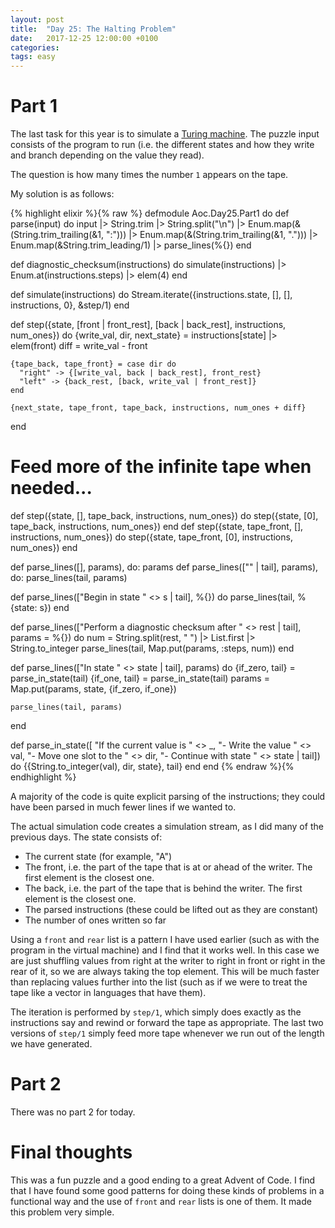 ```yaml
---
layout: post
title:  "Day 25: The Halting Problem"
date:   2017-12-25 12:00:00 +0100
categories:
tags: easy
---
```

# Part 1
The last task for this year is to simulate a [Turing
machine](https://en.wikipedia.org/wiki/Turing_machine). The puzzle input
consists of the program to run (i.e. the different states and how they write and 
branch depending on the value they read).

The question is how many times the number `1` appears on the tape.

My solution is as follows:

{% highlight elixir %}{% raw %}
defmodule Aoc.Day25.Part1 do
  def parse(input) do
    input
    |> String.trim
    |> String.split("\n")
    |> Enum.map(&(String.trim_trailing(&1, ":")))
    |> Enum.map(&(String.trim_trailing(&1, ".")))
    |> Enum.map(&String.trim_leading/1)
    |> parse_lines(%{})
  end

  def diagnostic_checksum(instructions) do
    simulate(instructions) |> Enum.at(instructions.steps) |> elem(4)
  end

  def simulate(instructions) do
    Stream.iterate({instructions.state, [], [], instructions, 0}, &step/1)
  end

  def step({state, [front | front_rest], [back | back_rest], instructions, num_ones}) do
    {write_val, dir, next_state} = instructions[state] |> elem(front)
    diff = write_val - front

    {tape_back, tape_front} = case dir do
      "right" -> {[write_val, back | back_rest], front_rest}
      "left" -> {back_rest, [back, write_val | front_rest]}
    end

    {next_state, tape_front, tape_back, instructions, num_ones + diff}
  end

  # Feed more of the infinite tape when needed...
  def step({state, [], tape_back, instructions, num_ones}) do
    step({state, [0], tape_back, instructions, num_ones})
  end
  def step({state, tape_front, [], instructions, num_ones}) do
    step({state, tape_front, [0], instructions, num_ones})
  end

  def parse_lines([], params), do: params
  def parse_lines(["" | tail], params), do: parse_lines(tail, params)

  def parse_lines(["Begin in state " <> s | tail], %{}) do
    parse_lines(tail, %{state: s})
  end

  def parse_lines(["Perform a diagnostic checksum after " <> rest | tail], params = %{}) do
    num = String.split(rest, " ") |> List.first |> String.to_integer
    parse_lines(tail, Map.put(params, :steps, num))
  end

  def parse_lines(["In state " <> state | tail], params) do
    {if_zero, tail} = parse_in_state(tail)
    {if_one, tail} = parse_in_state(tail)
    params = Map.put(params, state, {if_zero, if_one})

    parse_lines(tail, params)
  end

  def parse_in_state([
    "If the current value is " <> _,
    "- Write the value " <> val,
    "- Move one slot to the " <> dir,
    "- Continue with state " <> state | tail]) do
    {{String.to_integer(val), dir, state}, tail}
  end
end
{% endraw %}{% endhighlight %}

A majority of the code is quite explicit parsing of the instructions; they could
have been parsed in much fewer lines if we wanted to.

The actual simulation code creates a simulation stream, as I did many of the
previous days. The state consists of:
* The current state (for example, "A")
* The front, i.e. the part of the tape that is at or ahead of the writer. The
first element is the closest one.
* The back, i.e. the part of the tape that is behind the writer. The first
element is the closest one.
* The parsed instructions (these could be lifted out as they are constant)
* The number of ones written so far

Using a `front` and `rear` list is a pattern I have used earlier (such as with
the program in the virtual machine) and I find that it works well. In this case
we are just shuffling values from right at the writer to right in front or right
in the rear of it, so we are always taking the top element. This will be much
faster than replacing values further into the list (such as if we were to treat
the tape like a vector in languages that have them).

The iteration is performed by `step/1`, which simply does exactly as the
instructions say and rewind or forward the tape as appropriate. The last two
versions of `step/1` simply feed more tape whenever we run out of the length we
have generated.

# Part 2
There was no part 2 for today.

# Final thoughts
This was a fun puzzle and a good ending to a great Advent of Code. I find that I
have found some good patterns for doing these kinds of problems in a functional
way and the use of `front` and `rear` lists is one of them. It made this problem
very simple.
